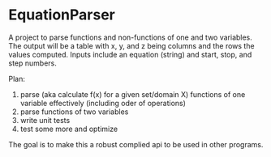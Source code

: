 # EquationParser
A project to parse functions and non-functions of one and two variables. 
The output will be a table with x, y, and z being columns and the rows the values computed. 
Inputs include an equation (string) and start, stop, and step numbers.   

Plan: 
1) parse (aka calculate f(x) for a given set/domain X) functions of one variable effectively (including oder of operations) 
2) parse functions of two variables 
3) write unit tests 
4) test some more and optimize  

The goal is to make this a robust complied api to be used in other programs.
